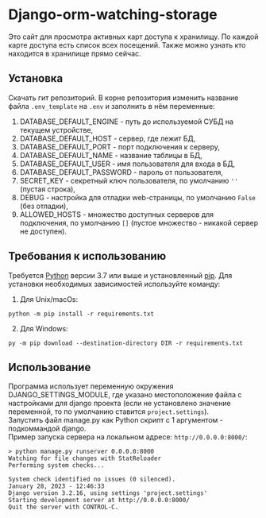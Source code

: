 # Django-orm-watching-storage

Это сайт для просмотра активных карт доступа к хранилищу. По каждой карте доступа есть список всех посещений. Также можно узнать кто находится в хранилище прямо сейчас.

## Установка

Скачать гит репозиторий. В корне репозитория изменить название файла `.env_template` на `.env` и заполнить в нём переменные:  
1. DATABASE_DEFAULT_ENGINE - путь до используемой СУБД на текущем устройстве,
2. DATABASE_DEFAULT_HOST - сервер, где лежит БД,
3. DATABASE_DEFAULT_PORT - порт подключения к серверу,
4. DATABASE_DEFAULT_NAME - название таблицы в БД,
5. DATABASE_DEFAULT_USER - имя пользователя для входа в БД,
6. DATABASE_DEFAULT_PASSWORD - пароль от пользователя,
7. SECRET_KEY - секретный ключ пользователя, по умолчанию `''` (пустая строка),
8. DEBUG - настройка для отладки web-страницы, по умолчанию `False` (без отладки),
9. ALLOWED_HOSTS - множество доступных серверов для подключения, по умолчанию `[]` (пустое множество - никакой сервер не доступен).

## Требования к использованию

Требуется [Python](https://www.python.org/downloads/) версии 3.7 или выше и установленный [pip](https://pip.pypa.io/en/stable/getting-started/). Для установки необходимых зависимостей используйте команду:  
1. Для Unix/macOs:
```commandline
python -m pip install -r requirements.txt
```
2. Для Windows:
```commandline
py -m pip download --destination-directory DIR -r requirements.txt
```

## Использование

Программа использует переменную окружения DJANGO_SETTINGS_MODULE, где указано местоположение файла с настройками для django проекта (если не установлено значение переменной, то по умолчанию ставится `project.settings`).  
Запустить файл manage.py как Python скрипт с 1 аргументом - подкоммандой django.  
Пример запуска сервера на локальном адресе: `http://0.0.0.0:8000/`:
```comandline
> python manage.py runserver 0.0.0.0:8000
Watching for file changes with StatReloader
Performing system checks...

System check identified no issues (0 silenced).
January 28, 2023 - 12:46:33
Django version 3.2.16, using settings 'project.settings'
Starting development server at http://0.0.0.0:8000/
Quit the server with CONTROL-C.
```